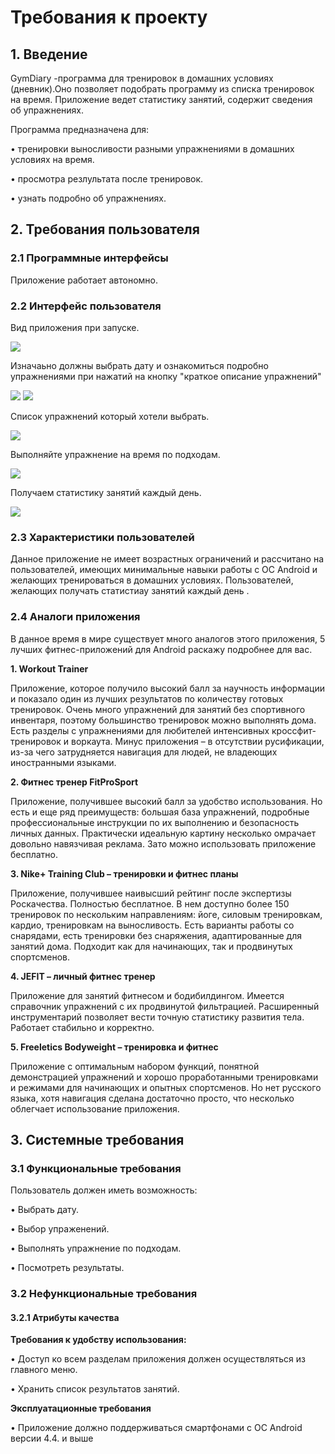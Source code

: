 # **Требования к проекту**

## **1. Введение**

GymDiary -программа для тренировок в домашних условиях (дневник).Оно позволяет подобрать программу из списка тренировок на время. Приложение ведет статистику занятий, содержит сведения об упражнениях.

Программа предназначена для:

•	тренировки выносливости разными упражнениями в домашних условиях на время.

•	просмотра резлультата после тренировок.

•	узнать подробно об упражнениях.

## **2. Требования пользователя**

### **2.1 Программные интерфейсы**
Приложение работает автономно.


### **2.2 Интерфейс пользователя**

Вид приложения при запуске.

![](https://github.com/Dosov/GymDiary/blob/master/2.PNG)

Изначаьно должны выбрать дату и ознакомиться подробно упражнениями при нажатий на кнопку "краткое описание упражнений"

![](https://github.com/Dosov/GymDiary/blob/master/5.PNG)
![](https://github.com/Dosov/GymDiary/blob/master/6.PNG)


Список упражнений который хотели выбрать. 

![](https://github.com/Dosov/GymDiary/blob/master/1.PNG)


Выполняйте упражнение на время по подходам.

![](https://github.com/Dosov/GymDiary/blob/master/3.PNG)


Получаем статистику занятий каждый день.

![](https://github.com/Dosov/GymDiary/blob/master/4.PNG)


### **2.3 Характеристики пользователей**
Данное приложение не имеет возрастных ограничений и рассчитано на пользователей, имеющих минимальные навыки работы с ОС Android и желающих тренироваться в домашних условиях. Пользователей, желающих получать статистиау занятий каждый день .   

### **2.4 Аналоги приложения**
В данное время в мире существует много аналогов этого приложения, 5 лучших фитнес-приложений для Android раскажу подробнее для вас.

   **1. Workout Trainer**
   
   Приложение, которое получило высокий балл за научность информации и показало один из лучших результатов по количеству готовых тренировок. Очень много упражнений для занятий без спортивного инвентаря, поэтому большинство тренировок можно выполнять дома. Есть разделы с упражнениями для любителей интенсивных кроссфит-тренировок и воркаута. Минус приложения – в отсутствии русификации, из-за чего затрудняется навигация для людей, не владеющих иностранными языками.
   
   
   **2. Фитнес тренер FitProSport**
   
   Приложение, получившее высокий балл за удобство использования. Но есть и еще ряд преимуществ: большая база упражнений, подробные профессиональные инструкции по их выполнению и безопасность личных данных. Практически идеальную картину несколько омрачает довольно навязчивая реклама. Зато можно использовать приложение бесплатно.
   
   
   **3. Nike+ Training Club – тренировки и фитнес планы**
   
   Приложение, получившее наивысший рейтинг после экспертизы Роскачества. Полностью бесплатное. В нем доступно более 150 тренировок по нескольким направлениям: йоге, силовым тренировкам, кардио, тренировкам на выносливость. Есть варианты работы со снарядами, есть тренировки без снаряжения, адаптированные для занятий дома. Подходит как для начинающих, так и продвинутых спортсменов.
   
   
   **4. JEFIT – личный фитнес тренер**
   
   Приложение для занятий фитнесом и бодибилдингом. Имеется справочник упражнений с их продвинутой фильтрацией. Расширенный инструментарий позволяет вести точную статистику развития тела. Работает стабильно и корректно.
   
   
   **5. Freeletics Bodyweight – тренировка и фитнес**
   
   Приложение с оптимальным набором функций, понятной демонстрацией упражнений и хорошо проработанными тренировками и режимами для начинающих и опытных спортсменов. Но нет русского языка, хотя навигация сделана достаточно просто, что несколько облегчает использование приложения.
  
## **3. Системные требования**

### **3.1 Функциональные требования**

Пользователь должен иметь возможность:

•	Выбрать дату.

•	Выбор упраженений.

•	Выполнять упражнение по подходам.

•	Посмотреть результаты.


### **3.2 Нефункциональные требования**

#### **3.2.1 Атрибуты качества**

**Требования к удобству использования:**

•	Доступ ко всем разделам приложения должен осуществляться из главного меню.

• Хранить список результатов занятий.

**Эксплуатационные требования**

•	Приложение должно поддерживаться смартфонами с ОС Android версии 4.4. и выше

